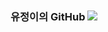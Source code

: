 ### 유정이의 GitHub <img src="https://img.shields.io/badge/뱃지레이블-배경색?style=social&logo=github&logoColor=FFFFFF"/>

